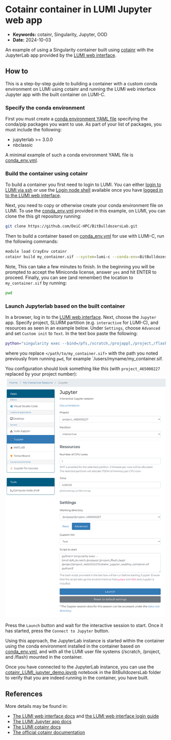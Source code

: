 # Cotainr container in LUMI Jupyter web app

- **Keywords:** cotainr, Singularity, Jupyter, OOD
- **Date:** 2024-10-03

An example of using a Singularity container built using [cotainr](https://cotainr.readthedocs.io/en/stable/) with the JupyterLab app provided by the [LUMI web interface](https://www.lumi.csc.fi/public/).

## How to

This is a step-by-step guide to building a container with a custom conda environment on LUMI using cotainr and running the LUMI web interface Jupyter app with the built container on LUMI-C.

### Specify the conda environment

First you must create a [conda environment YAML file](https://docs.conda.io/projects/conda/en/latest/user-guide/tasks/manage-environments.html#creating-an-environment-file-manually) specifying the conda/pip packages you want to use. As part of your list of packages, you must include the following:

- jupyterlab >= 3.0.0
- nbclassic

A minimal example of such a conda environment YAML file is [conda_env.yml](conda_env.yml).

### Build the container using cotainr

To build a container you first need to login to LUMI. You can either [login to LUMI via ssh](https://docs.lumi-supercomputer.eu/firststeps/loggingin/) or use the [Login node shell](https://docs.lumi-supercomputer.eu/runjobs/webui/#shell) available once you have [logged in to the LUMI web interface](https://docs.lumi-supercomputer.eu/firststeps/loggingin-webui/).

Next, you need to copy or otherwise create your conda environment file on LUMI. To use the [conda_env.yml](conda_env.yml) provided in this example, on LUMI, you can clone the this git repository running:

```bash
git clone https://github.com/DeiC-HPC/BitBulldozersLab.git
```

Then to build a container based on [conda_env.yml](conda_env.yml) for use with LUMI-C, run the following commands:

```bash
module load CrayEnv cotainr
cotainr build my_container.sif --system=lumi-c --conda-env=BitBulldozersLab/conda_env.yml
```

Note, This can take a few minutes to finish. In the beginning you will be prompted to accept the Miniconda license, answer `yes` and hit ENTER to proceed. Finally, you can see (and remember) the location to `my_container.sif` by running:

```bash
pwd
```

### Launch Jupyterlab based on the built container

In a browser, log in to the [LUMI web interface](https://www.lumi.csc.fi/public/). Next, choose the `Jupyter` app. Specify project, SLURM partition (e.g. `interactive` for LUMI-C), and resources as seen in an example below. Under `Settings`, choose `Advanced` and set `Custom init` to `Text`. In the text box paste the following:

```bash
python="singularity exec --bind=/pfs,/scratch,/projappl,/project,/flash,/appl </path/to/my_container.sif> python3"
```

where you replace `</path/to/my_container.sif>` with the path you noted previously from running `pwd`, for example `/users/myname/my_container.sif.

You configuration should look something like this (with `project_465000227` replaced by your project number):
![Jupyter App configuration](lumi_jupyter_app_configuration.png)

Press the `Launch` button and wait for the interactive session to start. Once it has started, press the `Connect to Jupyter` button.

Using this approach, the JupyterLab instance is started within the container using the conda environment installed in the container based on [conda_env.yml](conda_env.yml), and with all the LUMI user file systems (/scratch, /project, and /flash) mounted in the container.

Once you have connected to the JupyterLab instance, you can use the [cotainr_LUMI_jupyter_demo.ipynb](cotainr_LUMI_jupyter_demo.ipynb) notebook in the BitBulldozersLab folder to verify that you are indeed running in the container, you have built.

## References

More details may be found in:

- [The LUMI web interface docs](https://docs.lumi-supercomputer.eu/runjobs/webui/) and [the LUMI web interface login guide](https://docs.lumi-supercomputer.eu/firststeps/loggingin-webui/)
- [The LUMI Jupyter app docs](https://docs.lumi-supercomputer.eu/runjobs/webui/jupyter/)
- [The LUMI cotainr docs](https://docs.lumi-supercomputer.eu/software/containers/singularity/#building-containers-using-the-cotainr-tool)
- [The official cotainr documentation](https://cotainr.readthedocs.io/en/stable/)
